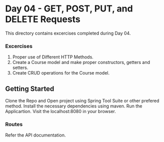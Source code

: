 # Day 04 - GET, POST, PUT, and DELETE Requests

This directory contains excercises completed during Day 04.

### Excercises
1. Proper use of Different HTTP Methods.
2. Create a Course model and make proper constructors, getters and setters.
3. Create CRUD operations for the Course model.

## Getting Started
Clone the Repo and Open project using Spring Tool Suite or other prefered method.
Install the necessary dependencies using maven.
Run the Applicartion.
Visit the localhost:8080 in your browser.

### Routes
Refer the API documentation.

